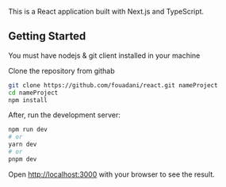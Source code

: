 This is a React application built with Next.js and TypeScript.

## Getting Started
You must have nodejs & git client installed in your machine

Clone the repository from githab
```bash
git clone https://github.com/fouadani/react.git nameProject
cd nameProject
npm install
```
After, run the development server:

```bash
npm run dev
# or
yarn dev
# or
pnpm dev
```

Open [http://localhost:3000](http://localhost:3000) with your browser to see the result.

